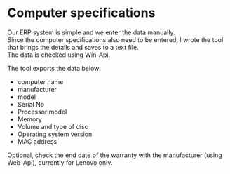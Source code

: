 # Computer specifications

Our ERP system is simple and we enter the data manually. \
Since the computer specifications also need to be entered, I wrote the tool that brings the details and saves to a text file. \
The data is checked using Win-Api.

The tool exports the data below:

* computer name
* manufacturer
* model
* Serial No
* Processor model
* Memory
* Volume and type of disc
* Operating system version
* MAC address

Optional, check the end date of the warranty with the manufacturer (using Web-Api), currently for Lenovo only.
